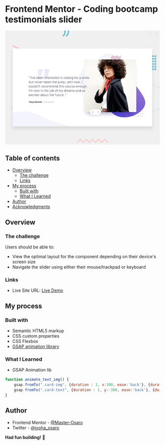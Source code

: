 # Frontend Mentor - Coding bootcamp testimonials slider

![Design preview for the Coding bootcamp testimonials slider coding challenge](./design/desktop-preview.jpg)

## Table of contents

- [Overview](#overview)
  - [The challenge](#the-challenge)
  - [Links](#links)
- [My process](#my-process)
  - [Built with](#built-with)
  - [What I Learned](#what-i-learned)
- [Author](#author)
- [Acknowledgments](#acknowledgments)


## Overview

### The challenge

Users should be able to:

- View the optimal layout for the component depending on their device's screen size
- Navigate the slider using either their mouse/trackpad or keyboard



### Links

- Live Site URL: [Live Demo](#)

## My process

### Built with

- Semantic HTML5 markup
- CSS custom properties
- CSS Flexbox
- [GSAP animation library](https://greensock.com/)

### What I Learned

- GSAP Animation lib
```js
function animate_text_img() {
    gsap.fromTo(".card-img", {duration : 1, x:300, ease:'back'}, {duration : 1, x:0, ease:'back'});
    gsap.fromTo(".card-text", {duration : 1, y:-300, ease:'back'}, {duration : 1, y:0, ease:'back'});
}

```




## Author
- Frontend Mentor - [@Master-Osaro](https://www.frontendmentor.io/profile/yourusername)
- Twitter - [@iyoha_osaro](https://www.twitter.com/yourusername)

**Had fun building!** 🚀